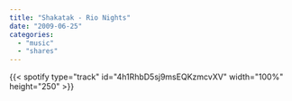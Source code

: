 ```yaml
---
title: "Shakatak - Rio Nights"
date: "2009-06-25"
categories:
  - "music"
  - "shares"
---
```


{{< spotify type="track" id="4h1RhbD5sj9msEQKzmcvXV" width="100%" height="250" >}}
